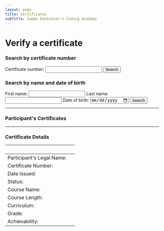```yaml
---
layout: page
title: Certificates
subTitle: Saman Daneshvar's Coding Academy
---
```

# Verify a certificate

<h3>Search by certificate number</h3>
<label for="query_cert">Certificate number:</label>
<input id="query_cert" />
<button id="search_by_cert_button">Search</button>

<h3>Search by name and date of birth</h3>
<label for="query_first_name">First name:</label>
<input id="query_first_name" />
<label for="query_last_name">Last name:</label>
<input id="query_last_name" />
<label for="query_date_of_birth">Date of birth:</label>
<input id="query_date_of_birth" type="date" />
<button id="search_by_name_button">Search</button>

---
<h3>Participant's Certificates</h3>
<div id="list_of_certificates"></div>

---
<h3>Certificate Details</h3>

&nbsp; | &nbsp;
:- | :-
Participant's Legal Name: | <span id="first_name" /> <span id="last_name" />
Certificate Number:       | <span id="certificate_number" />
Date Issued:              | <span id="date_of_issue" />
Status:                   | <span id="status" />
Course Name:              | <span id="course_name" />
Course Length:            | <span id="course_length" />
Curriculum:    | <a href=""><span id="course_curriculum" /></a>
Grade:         | <a href=""><span id="certification_grade" /></a>
Achievability:            | <span id="achievability" />



<!-- Insert these scripts at the bottom of the HTML, but before you use any Firebase services -->
<!-- Firebase App (the core Firebase SDK) is always required and must be listed first -->
<script src="https://www.gstatic.com/firebasejs/8.1.2/firebase-app.js"></script>
<!-- If you enabled Analytics in your project, add the Firebase SDK for Analytics -->
<script src="https://www.gstatic.com/firebasejs/8.1.2/firebase-analytics.js"></script>
<!-- Add any other Firebase products that you want to use -->
<script src="https://www.gstatic.com/firebasejs/8.1.2/firebase-auth.js"></script>
<script src="https://www.gstatic.com/firebasejs/8.1.2/firebase-firestore.js"></script>

<!-- Firebase SDKs are loaded before this -->
<script src="{{ site.url }}/assets/js/verify-certificates.js"></script>














<!--
| Legal Name | Certificate Code |
| :- | :- |
| John Smith | 2012-0486 |
| Jane Black | 2012-7362 |

&nbsp; | &nbsp;
:- | :-
**Participant's Legal Name** | John Smith
**Certificate Number** | 2012-0486
**Date Issued** | December 5, 2020
**Status** | Valid
**Course Name** | Zero to Intermediate Python Programming
**Course Length** | 18 hours
**Curriculum** | [Z2I Python]()
**Grade** | [Certificate of Participation]()
**Achievability** | 12/12


## Did not find the certificate you were trying to verify?
[Request an official confirmation]() or [report a false claim]().

## Did not find your own certificate?
[Report an issue with the database]() (e.g., false or missing information).

Rest assured that at Saman Daneshvar's Coding Academy records don't go missing! If you have successfully completed a course, you are entitled to a certificate.
-->

